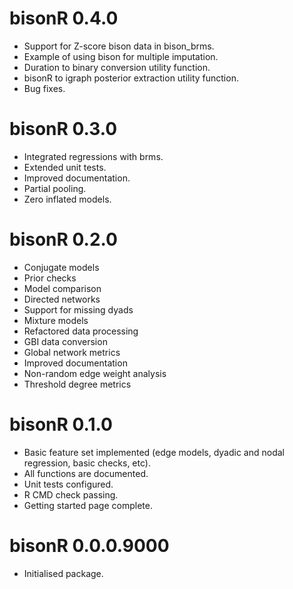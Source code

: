 # bisonR 0.4.0
* Support for Z-score bison data in bison_brms.
* Example of using bison for multiple imputation.
* Duration to binary conversion utility function.
* bisonR to igraph posterior extraction utility function.
* Bug fixes.

# bisonR 0.3.0
* Integrated regressions with brms.
* Extended unit tests.
* Improved documentation.
* Partial pooling.
* Zero inflated models.

# bisonR 0.2.0

* Conjugate models
* Prior checks
* Model comparison
* Directed networks
* Support for missing dyads
* Mixture models
* Refactored data processing
* GBI data conversion
* Global network metrics
* Improved documentation
* Non-random edge weight analysis
* Threshold degree metrics

# bisonR 0.1.0

* Basic feature set implemented (edge models, dyadic and nodal regression, basic checks, etc).
* All functions are documented.
* Unit tests configured.
* R CMD check passing.
* Getting started page complete.

# bisonR 0.0.0.9000

* Initialised package.
